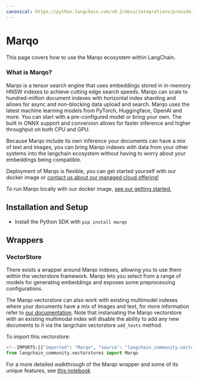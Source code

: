 ```yaml
---
canonical: https://python.langchain.com/v0.2/docs/integrations/providers/marqo/
---
```


# Marqo

This page covers how to use the Marqo ecosystem within LangChain.

### **What is Marqo?**

Marqo is a tensor search engine that uses embeddings stored in in-memory HNSW indexes to achieve cutting edge search speeds. Marqo can scale to hundred-million document indexes with horizontal index sharding and allows for async and non-blocking data upload and search. Marqo uses the latest machine learning models from PyTorch, Huggingface, OpenAI and more. You can start with a pre-configured model or bring your own. The built in ONNX support and conversion allows for faster inference and higher throughput on both CPU and GPU.

Because Marqo include its own inference your documents can have a mix of text and images, you can bring Marqo indexes with data from your other systems into the langchain ecosystem without having to worry about your embeddings being compatible. 

Deployment of Marqo is flexible, you can get started yourself with our docker image or [contact us about our managed cloud offering!](https://www.marqo.ai/pricing)

To run Marqo locally with our docker image, [see our getting started.](https://docs.marqo.ai/latest/)

## Installation and Setup
- Install the Python SDK with `pip install marqo`

## Wrappers

### VectorStore

There exists a wrapper around Marqo indexes, allowing you to use them within the vectorstore framework. Marqo lets you select from a range of models for generating embeddings and exposes some preprocessing configurations.

The Marqo vectorstore can also work with existing multimodel indexes where your documents have a mix of images and text, for more information refer to [our documentation](https://docs.marqo.ai/latest/#multi-modal-and-cross-modal-search). Note that instaniating the Marqo vectorstore with an existing multimodal index will disable the ability to add any new documents to it via the langchain vectorstore `add_texts` method.

To import this vectorstore:
```python
<!--IMPORTS:[{"imported": "Marqo", "source": "langchain_community.vectorstores", "docs": "https://api.python.langchain.com/en/latest/vectorstores/langchain_community.vectorstores.marqo.Marqo.html", "title": "Marqo"}]-->
from langchain_community.vectorstores import Marqo
```

For a more detailed walkthrough of the Marqo wrapper and some of its unique features, see [this notebook](/docs/integrations/vectorstores/marqo)